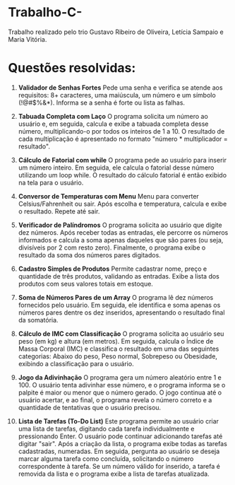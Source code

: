 # Trabalho-C-

Trabalho realizado pelo trio Gustavo Ribeiro de Oliveira, Letícia Sampaio e Maria Vitória. 

# Questões resolvidas:

1. **Validador de Senhas Fortes**
Pede uma senha e verifica se atende aos requisitos: 8+ caracteres, uma maiúscula, um número e um símbolo (!@#$%&*). Informa se a senha é forte ou lista as falhas.

2. **Tabuada Completa com Laço**
O programa solicita um número ao usuário e, em seguida, calcula e exibe a tabuada completa desse número, multiplicando-o por todos os inteiros de 1 a 10. O resultado de cada multiplicação é apresentado no formato "número * multiplicador = resultado".

3. **Cálculo de Fatorial com while**
O programa pede ao usuário para inserir um número inteiro. Em seguida, ele calcula o fatorial desse número utilizando um loop while. O resultado do cálculo fatorial é então exibido na tela para o usuário.

4. **Conversor de Temperaturas com Menu**
Menu para converter Celsius/Fahrenheit ou sair. Após escolha e temperatura, calcula e exibe o resultado. Repete até sair.

5. **Verificador de Palíndromos**
O programa solicita ao usuário que digite dez números. Após receber todas as entradas, ele percorre os números informados e calcula a soma apenas daqueles que são pares (ou seja, divisíveis por 2 com resto zero). Finalmente, o programa exibe o resultado da soma dos números pares digitados.

6. **Cadastro Simples de Produtos**
Permite cadastrar nome, preço e quantidade de três produtos, validando as entradas. Exibe a lista dos produtos com seus valores totais em estoque.

7. **Soma de Números Pares de um Array**
O programa lê dez números fornecidos pelo usuário. Em seguida, ele identifica e soma apenas os números pares dentre os dez inseridos, apresentando o resultado final da somatória.

8. **Cálculo de IMC com Classificação**
O programa solicita ao usuário seu peso (em kg) e altura (em metros). Em seguida, calcula o Índice de Massa Corporal (IMC) e classifica o resultado em uma das seguintes categorias: Abaixo do peso, Peso normal, Sobrepeso ou Obesidade, exibindo a classificação para o usuário.

9. **Jogo da Adivinhação**
O programa gera um número aleatório entre 1 e 100. O usuário tenta adivinhar esse número, e o programa informa se o palpite é maior ou menor que o número gerado. O jogo continua até o usuário acertar, e ao final, o programa revela o número correto e a quantidade de tentativas que o usuário precisou.

15. **Lista de Tarefas (To-Do List)**
Este programa permite ao usuário criar uma lista de tarefas, digitando cada tarefa individualmente e pressionando Enter. O usuário pode continuar adicionando tarefas até digitar "sair". Após a criação da lista, o programa exibe todas as tarefas cadastradas, numeradas. Em seguida, pergunta ao usuário se deseja marcar alguma tarefa como concluída, solicitando o número correspondente à tarefa. Se um número válido for inserido, a tarefa é removida da lista e o programa exibe a lista de tarefas atualizada.
